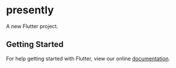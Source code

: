 # presently

A new Flutter project.

## Getting Started

For help getting started with Flutter, view our online
[documentation](https://flutter.io/).
